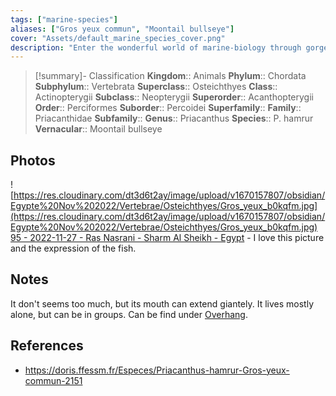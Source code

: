 ```yaml
---
tags: ["marine-species"]
aliases: ["Gros yeux commun", "Moontail bullseye"]
cover: "Assets/default_marine_species_cover.png"
description: "Enter the wonderful world of marine-biology through gorgeous underwater pictures of marine animals. Priacanthidae is the family of those funny bigeyes fish."
---
```

> [!summary]- Classification
**Kingdom**:: Animals
**Phylum**:: Chordata
**Subphylum**:: Vertebrata
**Superclass**:: Osteichthyes
**Class**:: Actinopterygii
**Subclass**:: Neopterygii 
**Superorder**:: Acanthopterygii
**Order**:: Perciformes
**Suborder**:: Percoidei
**Superfamily**::
**Family**:: Priacanthidae
**Subfamily**::
**Genus**:: Priacanthus
**Species**:: P. hamrur
**Vernacular**:: Moontail bullseye

## Photos
![https://res.cloudinary.com/dt3d6t2ay/image/upload/v1670157807/obsidian/Egypte%20Nov%202022/Vertebrae/Osteichthyes/Gros_yeux_b0kqfm.jpg](https://res.cloudinary.com/dt3d6t2ay/image/upload/v1670157807/obsidian/Egypte%20Nov%202022/Vertebrae/Osteichthyes/Gros_yeux_b0kqfm.jpg)
[95 - 2022-11-27 - Ras Nasrani - Sharm Al Sheikh - Egypt](95%20-%202022-11-27%20-%20Ras%20Nasrani%20-%20Sharm%20Al%20Sheikh%20-%20Egypt.md) -  I love this picture and the expression of the fish. 

## Notes
It don't seems too much, but its mouth can extend giantely. It lives mostly alone, but can be in groups. Can be find under [Overhang](Overhang.md). 

## References
- https://doris.ffessm.fr/Especes/Priacanthus-hamrur-Gros-yeux-commun-2151